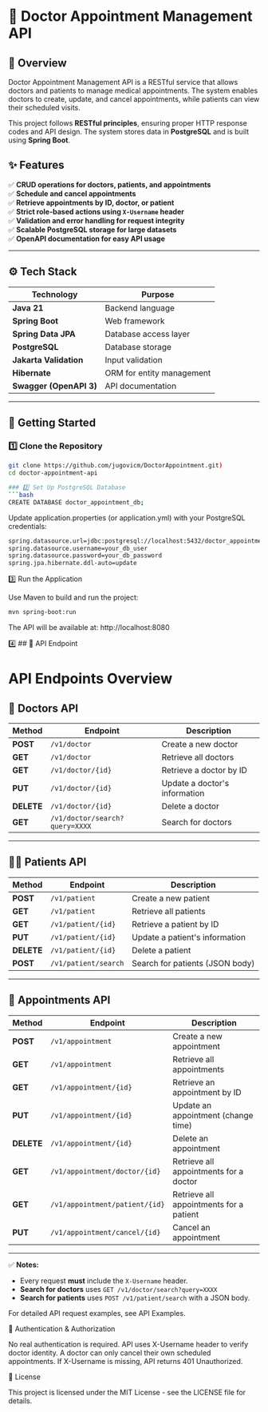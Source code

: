 # 🏥 Doctor Appointment Management API

## 📖 Overview
Doctor Appointment Management API is a RESTful service that allows doctors and patients to manage medical appointments. The system enables doctors to create, update, and cancel appointments, while patients can view their scheduled visits. 

This project follows **RESTful principles**, ensuring proper HTTP response codes and API design. The system stores data in **PostgreSQL** and is built using **Spring Boot**.

## ✨ Features
✅ **CRUD operations for doctors, patients, and appointments**  
✅ **Schedule and cancel appointments**  
✅ **Retrieve appointments by ID, doctor, or patient**  
✅ **Strict role-based actions using `X-Username` header**  
✅ **Validation and error handling for request integrity**  
✅ **Scalable PostgreSQL storage for large datasets**  
✅ **OpenAPI documentation for easy API usage**  

------

## ⚙️ Tech Stack
| Technology  | Purpose  |
|-------------|-----------|
| **Java 21** | Backend language|
| **Spring Boot** | Web framework |
| **Spring Data JPA** | Database access layer |
| **PostgreSQL** | Database storage |
| **Jakarta Validation** | Input validation |
| **Hibernate** | ORM for entity management |
| **Swagger (OpenAPI 3)** | API documentation |

---

## 🚀 Getting Started

### 1️⃣ Clone the Repository
```bash
git clone https://github.com/jugovicm/DoctorAppointment.git)
cd doctor-appointment-api

### 2️⃣ Set Up PostgreSQL Database
```bash
CREATE DATABASE doctor_appointment_db;
```
Update application.properties (or application.yml) with your PostgreSQL credentials:
```bash
spring.datasource.url=jdbc:postgresql://localhost:5432/doctor_appointment_db
spring.datasource.username=your_db_user
spring.datasource.password=your_db_password
spring.jpa.hibernate.ddl-auto=update
```
3️⃣ Run the Application

Use Maven to build and run the project:
```bash
mvn spring-boot:run
```
The API will be available at:
http://localhost:8080

4️⃣ ## 📌 API Endpoint

# API Endpoints Overview

## 🏥 Doctors API

| Method | Endpoint | Description |
|--------|--------------------------|------------------------------|
| **POST** | `/v1/doctor` | Create a new doctor |
| **GET** | `/v1/doctor` | Retrieve all doctors |
| **GET** | `/v1/doctor/{id}` | Retrieve a doctor by ID |
| **PUT** | `/v1/doctor/{id}` | Update a doctor's information |
| **DELETE** | `/v1/doctor/{id}` | Delete a doctor |
| **GET** | `/v1/doctor/search?query=XXXX` | Search for doctors |

---

## 👨‍⚕️ Patients API

| Method | Endpoint | Description |
|--------|--------------------------|------------------------------|
| **POST** | `/v1/patient` | Create a new patient |
| **GET** | `/v1/patient` | Retrieve all patients |
| **GET** | `/v1/patient/{id}` | Retrieve a patient by ID |
| **PUT** | `/v1/patient/{id}` | Update a patient's information |
| **DELETE** | `/v1/patient/{id}` | Delete a patient |
| **POST** | `/v1/patient/search` | Search for patients (JSON body) |

---

## 📅 Appointments API

| Method | Endpoint | Description |
|--------|--------------------------------|--------------------------------|
| **POST** | `/v1/appointment` | Create a new appointment |
| **GET** | `/v1/appointment` | Retrieve all appointments |
| **GET** | `/v1/appointment/{id}` | Retrieve an appointment by ID |
| **PUT** | `/v1/appointment/{id}` | Update an appointment (change time) |
| **DELETE** | `/v1/appointment/{id}` | Delete an appointment |
| **GET** | `/v1/appointment/doctor/{id}` | Retrieve all appointments for a doctor |
| **GET** | `/v1/appointment/patient/{id}` | Retrieve all appointments for a patient |
| **PUT** | `/v1/appointment/cancel/{id}` | Cancel an appointment |

---

✅ **Notes:**
- Every request **must** include the `X-Username` header.
- **Search for doctors** uses `GET /v1/doctor/search?query=XXXX`
- **Search for patients** uses `POST /v1/patient/search` with a JSON body.

For detailed API request examples, see API Examples.

🔐 Authentication & Authorization

No real authentication is required.
API uses X-Username header to verify doctor identity.
A doctor can only cancel their own scheduled appointments.
If X-Username is missing, API returns 401 Unauthorized.

📜 License

This project is licensed under the MIT License - see the LICENSE file for details.
 
